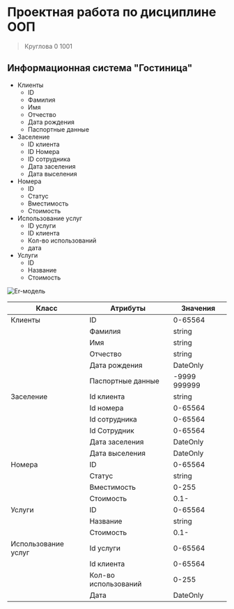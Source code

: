 # Проектная работа по дисциплине ООП
> Круглова 0 1001

## Информационная система "Гостиница"
 - Клиенты
   - ID
   - Фамилия
   - Имя
   - Отчество
   - Дата рождения 
   - Паспортные данные
 - Заселение
   - ID клиента
   - ID Номера
   - ID сотрудника
   - Дата заселения
   - Дата выселения
 - Номера
   - ID
   - Статус
   - Вместимость
   - Стоимость
 - Использование услуг
   - ID услуги
   - ID клиента
   - Кол-во использований
   - дата
 - Услуги
   - ID 
   - Название
   - Стоимость

 ![Er-модель](https://user-images.githubusercontent.com/102413548/160236468-52ae8d3f-6927-47ed-980e-53b08bf9ff67.png) 

| Класс | Атрибуты | Значения |
|-------|----------|----------|
| Клиенты | ID | 0-65564 |
| | Фамилия |string|
| | Имя |string|
| | Отчество |string|
| | Дата рождения |DateOnly|
| | Паспортные данные |-9999 999999|
|Заселение| Id клиента |string|
| | Id номера |0-65564 |
| | Id сотрудника |0-65564 |
| | Id Сотрудник |0-65564 |
| | Дата заселения |DateOnly|
| | Дата выселения |DateOnly|
| Номера | ID |0-65564|
| | Статус |string|
| | Вместимость |0-255|
| | Стоимость |0.1-|
| Услуги | ID |0-65564|
| | Название |string|
| | Стоимость |0.1-|
|Использование услуг| Id услуги |0-65564|
|| Id клиента |0-65564|
|| Кол-во использований |0-255|
|| Дата |DateOnly|



